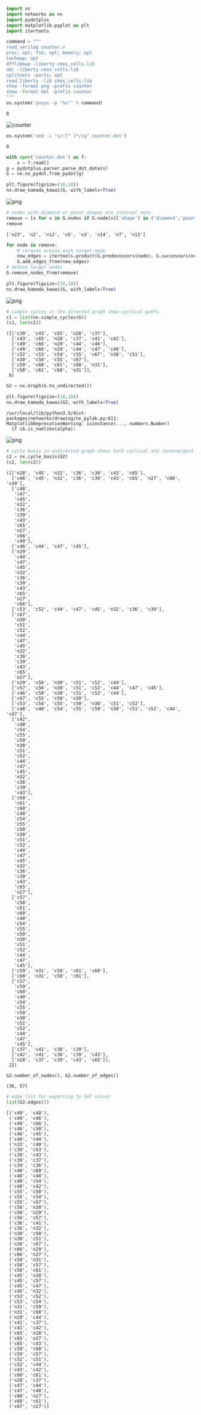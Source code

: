 

```python
import os
import networkx as nx
import pydotplus
import matplotlib.pyplot as plt
import itertools
```


```python
command = """
read_verilog counter.v
proc; opt; fsm; opt; memory; opt
techmap; opt
dfflibmap -liberty cmos_cells.lib
abc -liberty cmos_cells.lib
splitnets -ports; opt
read_liberty -lib cmos_cells.lib
show -format png -prefix counter
show -format dot -prefix counter
"""
os.system('yosys -p "%s"' % command)
```




    0



![counter](counter.png)


```python
os.system('sed -i "s/:[^ ]*//g" counter.dot')
```




    0




```python
with open('counter.dot') as f:
    s = f.read()
g = pydotplus.parser.parse_dot_data(s)
G = nx.nx_pydot.from_pydot(g)
```


```python
plt.figure(figsize=(10,10))
nx.draw_kamada_kawai(G, with_labels=True)
```


![png](README_files/README_5_0.png)



```python
# nodes with diamond or point shapes are internal nets
remove = [x for x in G.nodes if G.node[x]['shape'] in ('diamond','point')]
remove
```




    ['n23', 'n2', 'n12', 'n5', 'n3', 'n14', 'n7', 'n13']




```python
for node in remove:
    # reroute around each target node
    new_edges = itertools.product(G.predecessors(node), G.successors(node))
    G.add_edges_from(new_edges)
# delete target nodes
G.remove_nodes_from(remove)
```


```python
plt.figure(figsize=(10,10))
nx.draw_kamada_kawai(G, with_labels=True)
```


![png](README_files/README_8_0.png)



```python
# simple cycles in the directed graph show cyclical paths
c1 = list(nx.simple_cycles(G))
(c1, len(c1))
```




    ([['c39', 'c43', 'c65', 'n28', 'c37'],
      ['c43', 'c65', 'n28', 'c37', 'c41', 'c42'],
      ['c49', 'c66', 'n29', 'c44', 'c46'],
      ['c49', 'c66', 'n29', 'c44', 'c47', 'c48'],
      ['c52', 'c53', 'c54', 'c55', 'c67', 'n30', 'c51'],
      ['n30', 'c50', 'c55', 'c67'],
      ['c59', 'c60', 'c61', 'c68', 'n31'],
      ['c58', 'c61', 'c68', 'n31']],
     8)




```python
G2 = nx.Graph(G.to_undirected())
```


```python
plt.figure(figsize=(10,10))
nx.draw_kamada_kawai(G2, with_labels=True)
```

    /usr/local/lib/python3.5/dist-packages/networkx/drawing/nx_pylab.py:611: MatplotlibDeprecationWarning: isinstance(..., numbers.Number)
      if cb.is_numlike(alpha):



![png](README_files/README_11_1.png)



```python
# cycle basis in undirected graph shows both cyclical and reconvergent paths
c2 = nx.cycle_basis(G2)
(c2, len(c2))
```




    ([['n28', 'c45', 'n32', 'c36', 'c39', 'c43', 'c65'],
      ['c46', 'c45', 'n32', 'c36', 'c39', 'c43', 'c65', 'n27', 'c66', 'c49'],
      ['c48',
       'c47',
       'c45',
       'n32',
       'c36',
       'c39',
       'c43',
       'c65',
       'n27',
       'c66',
       'c49'],
      ['c46', 'c44', 'c47', 'c45'],
      ['n29',
       'c44',
       'c47',
       'c45',
       'n32',
       'c36',
       'c39',
       'c43',
       'c65',
       'n27',
       'c66'],
      ['c53', 'c52', 'c44', 'c47', 'c45', 'n32', 'c36', 'c39'],
      ['c67',
       'n30',
       'c51',
       'c52',
       'c44',
       'c47',
       'c45',
       'n32',
       'c36',
       'c39',
       'c43',
       'c65',
       'n27'],
      ['n29', 'c56', 'n30', 'c51', 'c52', 'c44'],
      ['c57', 'c56', 'n30', 'c51', 'c52', 'c44', 'c47', 'c45'],
      ['c46', 'c50', 'n30', 'c51', 'c52', 'c44'],
      ['c67', 'c55', 'c50', 'n30'],
      ['c53', 'c54', 'c55', 'c50', 'n30', 'c51', 'c52'],
      ['c48', 'c40', 'c54', 'c55', 'c50', 'n30', 'c51', 'c52', 'c44', 'c47'],
      ['c42',
       'c40',
       'c54',
       'c55',
       'c50',
       'n30',
       'c51',
       'c52',
       'c44',
       'c47',
       'c45',
       'n32',
       'c36',
       'c39',
       'c43'],
      ['c68',
       'c61',
       'c60',
       'c40',
       'c54',
       'c55',
       'c50',
       'n30',
       'c51',
       'c52',
       'c44',
       'c47',
       'c45',
       'n32',
       'c36',
       'c39',
       'c43',
       'c65',
       'n27'],
      ['c57',
       'c58',
       'c61',
       'c60',
       'c40',
       'c54',
       'c55',
       'c50',
       'n30',
       'c51',
       'c52',
       'c44',
       'c47',
       'c45'],
      ['c59', 'n31', 'c58', 'c61', 'c60'],
      ['c68', 'n31', 'c58', 'c61'],
      ['c57',
       'c59',
       'c60',
       'c40',
       'c54',
       'c55',
       'c50',
       'n30',
       'c51',
       'c52',
       'c44',
       'c47',
       'c45'],
      ['c37', 'c41', 'c36', 'c39'],
      ['c42', 'c41', 'c36', 'c39', 'c43'],
      ['n28', 'c37', 'c39', 'c43', 'c65']],
     22)




```python
G2.number_of_nodes(), G2.number_of_edges()
```




    (36, 57)




```python
# edge list for exporting to SAT solver
list(G2.edges())
```




    [('c49', 'c48'),
     ('c49', 'c46'),
     ('c49', 'c66'),
     ('c46', 'c50'),
     ('c46', 'c45'),
     ('c46', 'c44'),
     ('n33', 'c40'),
     ('c39', 'c53'),
     ('c39', 'c43'),
     ('c39', 'c37'),
     ('c39', 'c36'),
     ('c40', 'c60'),
     ('c40', 'c48'),
     ('c40', 'c54'),
     ('c40', 'c42'),
     ('c55', 'c50'),
     ('c55', 'c54'),
     ('c55', 'c67'),
     ('c56', 'n30'),
     ('c56', 'n29'),
     ('c56', 'c57'),
     ('c36', 'c41'),
     ('c36', 'n32'),
     ('n30', 'c50'),
     ('n30', 'c51'),
     ('n30', 'c67'),
     ('c66', 'n29'),
     ('c66', 'n27'),
     ('c58', 'n31'),
     ('c58', 'c57'),
     ('c58', 'c61'),
     ('c45', 'n28'),
     ('c45', 'c57'),
     ('c45', 'c47'),
     ('c45', 'n32'),
     ('c53', 'c52'),
     ('c53', 'c54'),
     ('n31', 'c59'),
     ('n31', 'c68'),
     ('n29', 'c44'),
     ('c41', 'c37'),
     ('c41', 'c42'),
     ('c65', 'n28'),
     ('c65', 'n27'),
     ('c65', 'c43'),
     ('c59', 'c60'),
     ('c59', 'c57'),
     ('c52', 'c51'),
     ('c52', 'c44'),
     ('c43', 'c42'),
     ('c60', 'c61'),
     ('n28', 'c37'),
     ('c47', 'c44'),
     ('c47', 'c48'),
     ('c68', 'n27'),
     ('c68', 'c61'),
     ('c67', 'n27')]


